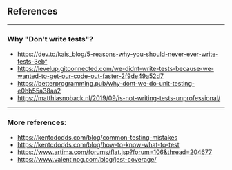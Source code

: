## References

--- ---

### Why "Don't write tests"?

* https://dev.to/kais_blog/5-reasons-why-you-should-never-ever-write-tests-3ebf
* https://levelup.gitconnected.com/we-didnt-write-tests-because-we-wanted-to-get-our-code-out-faster-2f9de49a52d7
* https://betterprogramming.pub/why-dont-we-do-unit-testing-e0bb55a38aa2
* https://matthiasnoback.nl/2019/09/is-not-writing-tests-unprofessional/

--- ---

### More references:

* https://kentcdodds.com/blog/common-testing-mistakes
* https://kentcdodds.com/blog/how-to-know-what-to-test
* https://www.artima.com/forums/flat.jsp?forum=106&thread=204677
* https://www.valentinog.com/blog/jest-coverage/
